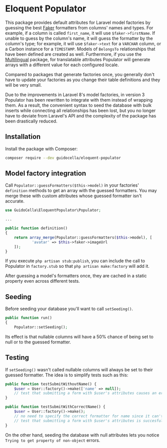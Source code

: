 # Eloquent Populator

This package provides default attributes for Laravel model factories by guessing the best [Faker](https://github.com/fzaninotto/Faker) formatters from columns' names and types.
For example, if a column is called `first_name`, it will use `$faker->firstName`. If unable to guess by the column's name, it will guess the formatter by the column's type; for example, it will use `$faker->text` for a `VARCHAR` column, or a Carbon instance for a `TIMESTAMP`. Models of `BelongsTo` relationships that have been defined are created as well.
Furthermore, if you use the [Multilingual](https://github.com/guidocella/laravel-multilingual) package, for translatable attributes Populator will generate arrays with a different value for each configured locale.

Compared to packages that generate factories once, you generally don't have to update your factories as you change their table definitions and they will be very small.

Due to the improvements in Laravel 8's model factories, in version 3 Populator has been rewritten to integrate with them instead of wrapping them. As a result, the convenient syntax to seed the database with bulk inserts while connecting all relationships has been lost, but you no longer have to deviate from Laravel's API and the complexity of the package has been drastically reduced.

## Installation

Install the package with Composer:

```sh
composer require --dev guidocella/eloquent-populator
```

## Model factory integration

Call `Populator::guessFormatters($this->model)` in your factories' `definition` methods to get an array with the guessed formatters. You may merge these with custom attributes whose guessed formatter isn't accurate.

```php
use GuidoCella\EloquentPopulator\Populator;

...

public function definition()
{
    return array_merge(Populator::guessFormatters($this->model), [
            'avatar' => $this->faker->imageUrl
    ]);
}
```

If you execute `php artisan stub:publish`, you can include the call to Populator in `factory.stub` so that `php artisan make:factory` will add it.

After guessing a model's formatters once, they are cached in a static property even across different tests.

## Seeding

Before seeding your database you'll want to call `setSeeding()`.

```php
public function run()
{
    Populator::setSeeding();
```

Its effect is that nullable columns will have a 50% chance of being set to null or to the guessed formatter.

## Testing

If `setSeeding()` wasn't called nullable columns will always be set to their guessed formatter. The idea is to simplify tests such as this:

```php
public function testSubmitWithoutName() {
    $user = User::factory()->make(['name' => null]);
    // test that submitting a form with $user's attributes causes an error
}

public function testSubmitWithCorrectName() {
    $user = User::factory()->make();
    // no need to specify the correct formatter for name since it can't be null
    // test that submitting a form with $user's attributes is succesful
}
```

On the other hand, seeding the database with null attributes lets you notice `Trying to get property of non-object` errors.
